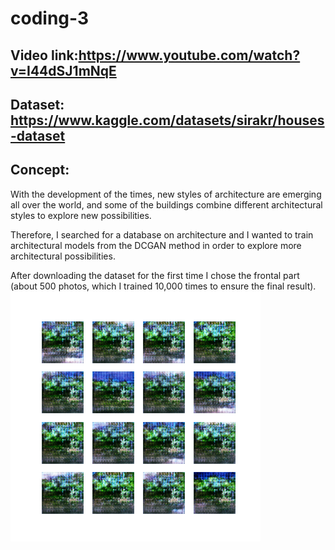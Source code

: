 # coding-3

## Video link:https://www.youtube.com/watch?v=I44dSJ1mNqE

## Dataset: https://www.kaggle.com/datasets/sirakr/houses-dataset

## Concept: 

With the development of the times, new styles of architecture are emerging all over the world, and some of the buildings combine different architectural styles to explore new possibilities.

Therefore, I searched for a database on architecture and I wanted to train architectural models from the DCGAN method in order to explore more architectural possibilities.

After downloading the dataset for the first time I chose the frontal part (about 500 photos, which I trained 10,000 times to ensure the final result).
![Image text](https://github.com/JyXuannn/coding-3/blob/main/img-folder/generated_images_epoch_10000.png)



